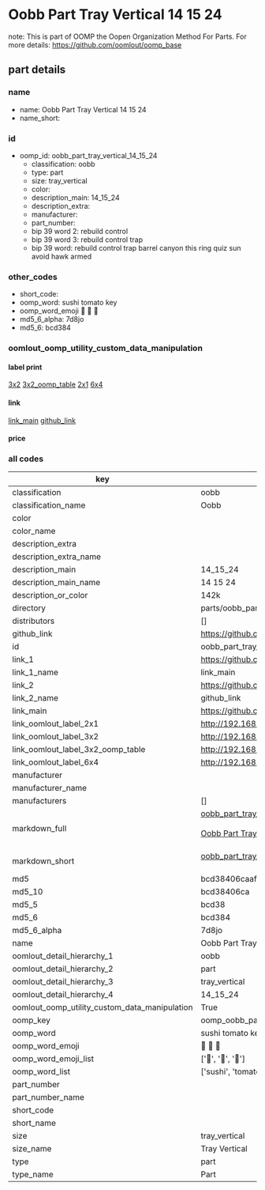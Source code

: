 # Oobb Part Tray Vertical 14 15 24  

note: This is part of OOMP the Oopen Organization Method For Parts. For more details: https://github.com/oomlout/oomp_base

##  part details





### name
* name: Oobb Part Tray Vertical 14 15 24
* name_short: 
### id
* oomp_id: oobb_part_tray_vertical_14_15_24
  * classification: oobb
  * type: part
  * size: tray_vertical
  * color: 
  * description_main: 14_15_24
  * description_extra: 
  * manufacturer: 
  * part_number: 
  * bip 39 word 2: rebuild control
  * bip 39 word 3: rebuild control trap
  * bip 39 word: rebuild control trap barrel canyon this ring quiz sun avoid hawk armed

### other_codes
* short_code: 
* oomp_word: sushi tomato key
* oomp_word_emoji :sushi: :tomato: :key:
* md5_6_alpha: 7d8jo
* md5_6: bcd384






### oomlout_oomp_utility_custom_data_manipulation
#### label print
[3x2](http://192.168.1.245:1112/?label=oomp%207d8jo)
[3x2_oomp_table](http://192.168.1.107:1112/?label=oomp%207d8jo)
[2x1](http://192.168.1.242:1112/?label=oomp%207d8jo)
[6x4](http://192.168.1.55:1112/?label=oomp%207d8jo)    

#### link

[link_main](https://github.com/oomlout/oomlout_oomp_current_version_messy/tree/main/parts/oobb_part_tray_vertical_14_15_24) [github_link](https://github.com/oomlout/oomlout_oomp_part_src/tree/main/parts/oobb_part_tray_vertical_14_15_24)                             

#### price







### all codes 
| key | value |  
| --- | --- |  
| classification | oobb |  
| classification_name | Oobb |  
| color |  |  
| color_name |  |  
| description_extra |  |  
| description_extra_name |  |  
| description_main | 14_15_24 |  
| description_main_name | 14 15 24 |  
| description_or_color | 142k |  
| directory | parts/oobb_part_tray_vertical_14_15_24 |  
| distributors | [] |  
| github_link | https://github.com/oomlout/oomlout_oomp_part_src/tree/main/parts/oobb_part_tray_vertical_14_15_24 |  
| id | oobb_part_tray_vertical_14_15_24 |  
| link_1 | https://github.com/oomlout/oomlout_oomp_current_version_messy/tree/main/parts/oobb_part_tray_vertical_14_15_24 |  
| link_1_name | link_main |  
| link_2 | https://github.com/oomlout/oomlout_oomp_part_src/tree/main/parts/oobb_part_tray_vertical_14_15_24 |  
| link_2_name | github_link |  
| link_main | https://github.com/oomlout/oomlout_oomp_current_version_messy/tree/main/parts/oobb_part_tray_vertical_14_15_24 |  
| link_oomlout_label_2x1 | http://192.168.1.242:1112/?label=oomp%207d8jo |  
| link_oomlout_label_3x2 | http://192.168.1.245:1112/?label=oomp%207d8jo |  
| link_oomlout_label_3x2_oomp_table | http://192.168.1.107:1112/?label=oomp%207d8jo |  
| link_oomlout_label_6x4 | http://192.168.1.55:1112/?label=oomp%207d8jo |  
| manufacturer |  |  
| manufacturer_name |  |  
| manufacturers | [] |  
| markdown_full | [oobb_part_tray_vertical_14_15_24](https://github.com/oomlout/oomlout_oomp_current_version_messy/tree/main/parts/oobb_part_tray_vertical_14_15_24)<br>[](https://github.com/oomlout/oomlout_oomp_current_version_messy/tree/main/parts/oobb_part_tray_vertical_14_15_24)<br>[Oobb Part Tray Vertical 14 15 24](https://github.com/oomlout/oomlout_oomp_current_version_messy/tree/main/parts/oobb_part_tray_vertical_14_15_24)<br><br> |  
| markdown_short | [oobb_part_tray_vertical_14_15_24](https://github.com/oomlout/oomlout_oomp_current_version_messy/tree/main/parts/oobb_part_tray_vertical_14_15_24)<br><br> |  
| md5 | bcd38406caaff7438310e12dce8bdd9a |  
| md5_10 | bcd38406ca |  
| md5_5 | bcd38 |  
| md5_6 | bcd384 |  
| md5_6_alpha | 7d8jo |  
| name | Oobb Part Tray Vertical 14 15 24 |  
| oomlout_detail_hierarchy_1 | oobb |  
| oomlout_detail_hierarchy_2 | part |  
| oomlout_detail_hierarchy_3 | tray_vertical |  
| oomlout_detail_hierarchy_4 | 14_15_24 |  
| oomlout_oomp_utility_custom_data_manipulation | True |  
| oomp_key | oomp_oobb_part_tray_vertical_14_15_24 |  
| oomp_word | sushi tomato key |  
| oomp_word_emoji | :sushi: :tomato: :key: |  
| oomp_word_emoji_list | [':sushi:', ':tomato:', ':key:'] |  
| oomp_word_list | ['sushi', 'tomato', 'key'] |  
| part_number |  |  
| part_number_name |  |  
| short_code |  |  
| short_name |  |  
| size | tray_vertical |  
| size_name | Tray Vertical |  
| type | part |  
| type_name | Part |  
